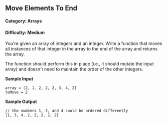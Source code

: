 ## Move Elements To End
#### Category: Arrays
#### Difficulty: Medium

You're given an array of integers and an integer. Write a function that moves all instances of that integer in the array to the end of the array and returns the array.

The function should perform this in place (i.e., it should mutate the input array) and doesn't need to maintain the order of the other integers.

**Sample Input**
```
array = [2, 1, 2, 2, 2, 3, 4, 2]
toMove = 2
```

**Sample Output**
```
// the numbers 1, 3, and 4 could be ordered differently
[1, 3, 4, 2, 2, 2, 2, 2] 
```